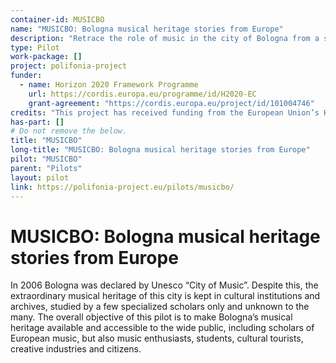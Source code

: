 ```yaml
---
container-id: MUSICBO
name: "MUSICBO: Bologna musical heritage stories from Europe"
description: "Retrace the role of music in the city of Bologna from a socio-cultural perspective."
type: Pilot
work-package: []
project: polifonia-project
funder:
  - name: Horizon 2020 Framework Programme
    url: https://cordis.europa.eu/programme/id/H2020-EC
    grant-agreement: "https://cordis.europa.eu/project/id/101004746"
credits: "This project has received funding from the European Union’s Horizon 2020 research and innovation programme under grant agreement N. 101004746."
has-part: []
# Do not remove the below.
title: "MUSICBO"
long-title: "MUSICBO: Bologna musical heritage stories from Europe"
pilot: "MUSICBO"
parent: "Pilots"
layout: pilot
link: https://polifonia-project.eu/pilots/musicbo/
--- 
```


# MUSICBO: Bologna musical heritage stories from Europe
In 2006 Bologna was declared by Unesco “City of Music”. Despite this, the extraordinary musical heritage of this city is kept in cultural institutions and archives, studied by a few specialized scholars only and unknown to the many.  The overall objective of this pilot is to make Bologna’s musical heritage available and accessible to the wide public, including scholars of European music, but also music enthusiasts, students, cultural tourists, creative industries and citizens. 
